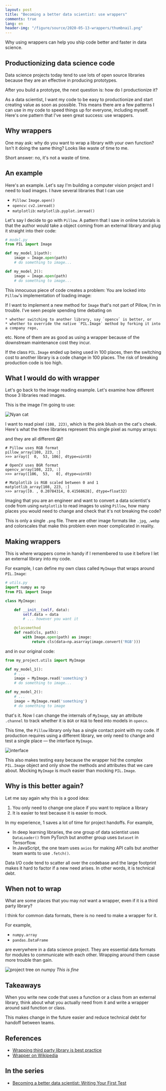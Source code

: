```yaml
---
layout: post
title: "Becoming a better data scientist: use wrappers"
comments: true
lang: en
header-img: "/figure/source/2020-05-13-wrappers/thumbnail.png"
---
```


Why using wrappers can help you ship code better and faster in data science.

## Productionizing data science code

Data science projects today tend to use lots of open source libraries because they are an effective in producing prototypes.

After you build a prototype, the next question is: how do I productionize it?

As a data scientist, I want my code to be easy to productionize and start creating value as soon as possible. This means there are a few patterns I can use in my code to speed things up for everyone, including myself. Here's one pattern that I've seen great success: use wrappers.

## Why wrappers

One may ask: why do you want to wrap a library with your own function? Isn't it doing the same thing? Looks like waste of time to me.

Short answer: no, it's not a waste of time.

## An example 

Here's an example. Let's say I'm building a computer vision project and I need to load images. I have several libraries that I can use

* `Pillow`: `Image.open()`
* `opencv`: `cv2.imread()` 
* `matplotlib`: `matplotlib.pyplot.imread()`

Let's say I decide to go with `Pillow`. A pattern that I saw in online tutorials is that the author would take a object coming from an external library and plug it straight into their code:

```py
# model.py
from PIL import Image 

def my_model_1(path):
    image = Image.open(path)
    # do something to image...

def my_model_2():
    image = Image.open(path)
    # do something to image...
```

This innocuous piece of code creates a problem: You are locked into `Pillow`'s implementation of loading image:

If I want to implement a new method for `Image` that's not part of Pillow, I'm in trouble. I've seen people spending time debating on

    * whether switching to another library, say `opencv` is better, or
    * whether to override the native `PIL.Image` method by forking it into a company repo,

etc. None of them are as good as using a wrapper because of the downstream maintenance cost they incur.

If the class `PIL.Image` ended up being used in 100 places, then the switching cost to another library is a code change in 100 places. The risk of breaking production code is too high.

## What I would do with wrapper

Let's go back to the image reading example. Let's examine how different those 3 libraries read images.

This is the image I'm going to use:

![Nyan cat](/figure/source/2020-05-13-wrappers/nyancat.png)

I want to read pixel `(108, 223)`, which is the pink blush on the cat's cheek. Here's what the three libraries represent this single pixel as numpy arrays:

and they are all different 😱!!

```
# Pillow uses RGB format
pillow_array[108, 223, :]
>>> array([  0,  53, 106], dtype=uint8)

# OpenCV uses BGR format
opencv_array[108, 223, :]
>>> array([106,  53,   0], dtype=uint8)

# Matplotlib is RGB scaled between 0 and 1
matplotlib_array[108, 223, :]
>>> array([0. , 0.20784314, 0.41568628], dtype=float32)
```

Imaging that you are an engineer and want to convert a data scientist's code from using `matplotlib` to read images to using `Pillow`, how many places you would need to change and check that it's not breaking the code?

This is only a single `.png` file. There are other image formats like `.jpg`, `.webp` and colorscales that make this problem even moer complicated in reality.

## Making wrappers 

This is where wrappers come in handy if I remembered to use it before I let an external library into my code.

For example, I can define my own class called `MyImage` that wraps around `PIL.Image`:

```py
# utils.py 
import numpy as np
from PIL import Image

class MyImage:

    def __init__(self, data):
        self.data = data
        # ... however you want it

    @classmethod
    def read(cls, path):
        with Image.open(path) as image:
            return cls(data=np.asarray(image.convert('RGB')))
```

and in our original code:

```py
from my_project.utils import MyImage

def my_model_1():
    # ...
    image = MyImage.read('something')
    # do something to image...

def my_model_2():
    # ...
    image = MyImage.read('something')
    # do something to image 
```

that's it. Now I can change the internals of `MyImage`, say an attribute `.channel` to track whether it is `BGR` or `RGB` to feed into models in `opencv`. 

This time, the `Pillow` library only has a single contact point with my code. If production requires using a different library, we only need to change and test a single place — the interface `MyImage`.

![interface](/figure/source/2020-05-13-wrappers/interface.png)

This also makes testing easy because the wrapper hid the complex `PIL.Image` object and only show the methods and attributes that we care about. Mocking `MyImage` is much easier than mocking `PIL.Image`.


## Why is this better again?

Let me say again why this is a good idea:

1. You only need to change one place if you want to replace a library
2. It is easier to test because it is easier to mock.

In my experience, 1 saves a lot of time for project handoffs. For example, 

* In deep learning libraries, the one group of data scientist uses `DataLoader()` from PyTorch but another group uses `Dataset` in Tensorflow.
* In JavaScript, the one team uses `axios` for making API calls but another team wants to use `.fetch()`.

Data I/O code tend to scatter all over the codebase and the large footprint makes it hard to factor if a new need arises. In other words, it is technical debt.

## When not to wrap

What are some places that you may _not_ want a wrapper, even if it is a third party library?

I think for common data formats, there is no need to make a wrapper for it.

For example,

* `numpy.array`
* `pandas.DataFrame`

are everywhere in a data science project. They are essential data formats for modules to communicate with each other. Wrapping around them cause more trouble than gain.

![project tree on numpy](/figure/source/2020-05-13-wrappers/project-tree.png)
*This is fine*

## Takeaways

When you write new code that uses a function or a class from an external library, think about what you actually need from it and write a wrapper around said function or class.

This makes change in the future easier and reduce technical debt for handoff between teams.

## References

* [Wrapping third party library is best practice](https://softwareengineering.stackexchange.com/q/298145)
* [Wrapper on Wikipedia](https://en.wikipedia.org/wiki/Wrapper_function#Programming_convenience)

## In the series

* [Becoming a better data scientist: Writing Your First Test](https://changhsinlee.com/pytest-first-test/)